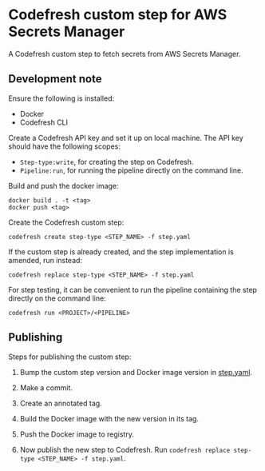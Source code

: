 # Codefresh custom step for AWS Secrets Manager

A Codefresh custom step to fetch secrets from AWS Secrets Manager.

## Development note

Ensure the following is installed:

  - Docker
  - Codefresh CLI

Create a Codefresh API key and set it up on local machine. The API key should have the following scopes:

  - `Step-type:write`, for creating the step on Codefresh.
  - `Pipeline:run`, for running the pipeline directly on the command line.

Build and push the docker image:

```
docker build . -t <tag>
docker push <tag>
```

Create the Codefresh custom step:

```
codefresh create step-type <STEP_NAME> -f step.yaml
```

If the custom step is already created, and the step implementation is amended, run instead:

```
codefresh replace step-type <STEP_NAME> -f step.yaml
```

For step testing, it can be convenient to run the pipeline containing the step directly on the command line:

```
codefresh run <PROJECT>/<PIPELINE>
```

## Publishing

Steps for publishing the custom step:

  1. Bump the custom step version and Docker image version in [step.yaml](./step.yaml).

  1. Make a commit.

  1. Create an annotated tag.

  1. Build the Docker image with the new version in its tag.

  1. Push the Docker image to registry.

  1. Now publish the new step to Codefresh. Run `codefresh replace step-type <STEP_NAME> -f step.yaml`.
